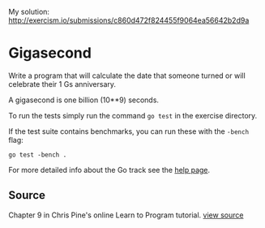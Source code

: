 My solution: http://exercism.io/submissions/c860d472f824455f9064ea56642b2d9a

# Gigasecond

Write a program that will calculate the date that someone turned or will celebrate their 1 Gs anniversary.

A gigasecond is one billion (10**9) seconds.

To run the tests simply run the command `go test` in the exercise directory.

If the test suite contains benchmarks, you can run these with the `-bench`
flag:

    go test -bench .

For more detailed info about the Go track see the [help
page](http://help.exercism.io/getting-started-with-go.html).

## Source

Chapter 9 in Chris Pine's online Learn to Program tutorial. [view source](http://pine.fm/LearnToProgram/?Chapter=09)
